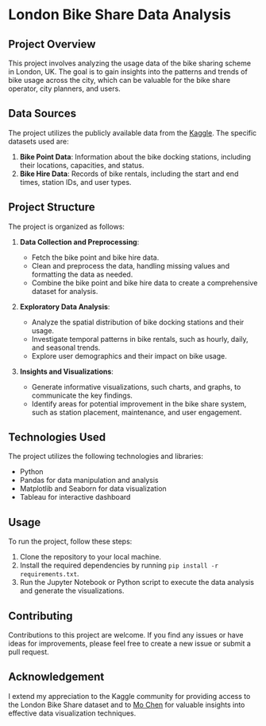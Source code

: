 # London Bike Share Data Analysis

## Project Overview
This project involves analyzing the usage data of the bike sharing scheme in London, UK. The goal is to gain insights into the patterns and trends of bike usage across the city, which can be valuable for the bike share operator, city planners, and users.

## Data Sources
The project utilizes the publicly available data from the [Kaggle](https://www.kaggle.com/datasets/hmavrodiev/london-bike-sharing-dataset/data). The specific datasets used are:

1. **Bike Point Data**: Information about the bike docking stations, including their locations, capacities, and status.
2. **Bike Hire Data**: Records of bike rentals, including the start and end times, station IDs, and user types.

## Project Structure
The project is organized as follows:

1. **Data Collection and Preprocessing**:
   - Fetch the bike point and bike hire data.
   - Clean and preprocess the data, handling missing values and formatting the data as needed.
   - Combine the bike point and bike hire data to create a comprehensive dataset for analysis.

2. **Exploratory Data Analysis**:
   - Analyze the spatial distribution of bike docking stations and their usage.
   - Investigate temporal patterns in bike rentals, such as hourly, daily, and seasonal trends.
   - Explore user demographics and their impact on bike usage.

3. **Insights and Visualizations**:
   - Generate informative visualizations, such charts, and graphs, to communicate the key findings.
   - Identify areas for potential improvement in the bike share system, such as station placement, maintenance, and user engagement.

## Technologies Used
The project utilizes the following technologies and libraries:

- Python
- Pandas for data manipulation and analysis
- Matplotlib and Seaborn for data visualization
- Tableau for interactive dashboard
  

## Usage
To run the project, follow these steps:

1. Clone the repository to your local machine.
2. Install the required dependencies by running `pip install -r requirements.txt`.
3. Run the Jupyter Notebook or Python script to execute the data analysis and generate the visualizations.

## Contributing
Contributions to this project are welcome. If you find any issues or have ideas for improvements, please feel free to create a new issue or submit a pull request.

## Acknowledgement
I extend my appreciation to the Kaggle community for providing access to the London Bike Share dataset and to [Mo Chen](https://www.linkedin.com/in/mo-chen1/) for valuable insights into effective data visualization techniques.
